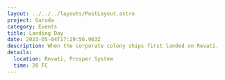 ```yaml
---
layout: ../../../layouts/PostLayout.astro
project: Garuda
category: Events
title: Landing Day
date: 2023-05-04T17:29:56.963Z
description: When the corporate colony ships first landed on Revati.
details:
  location: Revati, Prosper System
  time: 20 FC
---
```

